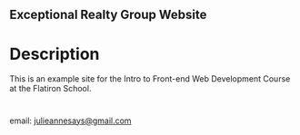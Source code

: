 Exceptional Realty Group Website
---

# Description

This is an example site for the Intro to Front-end Web Development Course at the Flatiron School.

#

email: julieannesays@gmail.com
